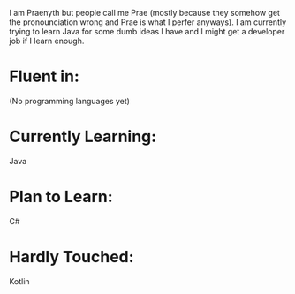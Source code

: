 I am Praenyth but people call me Prae (mostly because they somehow get the pronounciation wrong and Prae is what I perfer anyways). I am currently trying to learn Java for some dumb ideas I have and I might get a developer job if I learn enough.

# Fluent in: #
(No programming languages yet)

# Currently Learning: #
Java

# Plan to Learn: #
C#

# Hardly Touched: #
Kotlin
